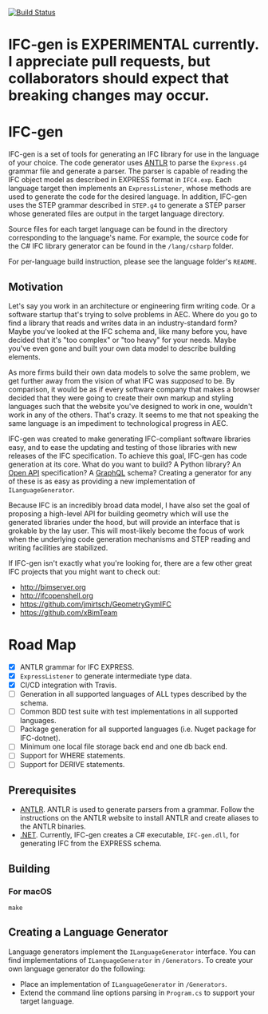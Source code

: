 [![Build Status](https://travis-ci.org/ikeough/IFC-gen.svg?branch=master)](https://travis-ci.org/ikeough/IFC-gen)

# IFC-gen is EXPERIMENTAL currently. I appreciate pull requests, but collaborators should expect that breaking changes may occur.

# IFC-gen  

IFC-gen is a set of tools for generating an IFC library for use in the language of your choice. The code generator uses [ANTLR](http://www.antlr.org) to parse the `Express.g4` grammar file and generate a parser. The parser is capable of reading the IFC object model as described in EXPRESS format in `IFC4.exp`. Each language target then implements an `ExpressListener`, whose methods are used to generate the code for the desired language. In addition, IFC-gen uses the STEP grammar described in `STEP.g4` to generate a STEP parser whose generated files are output in the target language directory.

Source files for each target language can be found in the directory corresponding to the language's name. For example, the source code for the C# IFC library generator can be found in the `/lang/csharp` folder. 

For per-language build instruction, please see the language folder's `README`.

## Motivation

Let's say you work in an architecture or engineering firm writing code. Or a software startup that's trying to solve problems in AEC. Where do you go to find a library that reads and writes data in an industry-standard form? Maybe you've looked at the IFC schema and, like many before you, have decided that it's "too complex" or "too heavy" for your needs. Maybe you've even gone and built your own data model to describe building elements. 

As more firms build their own data models to solve the same problem, we get further away from the vision of what IFC was _supposed_ to be. By comparison, it would be as if every software company that makes a browser decided that they were going to create their own markup and styling languages such that the website you've designed to work in one, wouldn't work in any of the others. That's crazy. It seems to me that not speaking the same language is an impediment to technological progress in AEC. 

IFC-gen was created to make generating IFC-compliant software libraries easy, and to ease the updating and testing of those libraries with new releases of the IFC specification. To achieve this goal, IFC-gen has code generation at its core.  What do you want to build? A Python library? An [Open API](https://github.com/OAI/OpenAPI-Specification) specification? A [GraphQL](http://graphql.org) schema? Creating a generator for any of these is as easy as providing a new implementation of `ILanguageGenerator`.

Because IFC is an incredibly broad data model, I have also set the goal of proposing a high-level API for building geometry which will use the generated libraries under the hood, but will provide an interface that is grokable by the lay user. This will most-likely become the focus of work when the underlying code generation mechanisms and STEP reading and writing facilities are stabilized.

If IFC-gen isn't exactly what you're looking for, there are a few other great IFC projects that you might want to check out:
- http://bimserver.org
- http://ifcopenshell.org
- https://github.com/jmirtsch/GeometryGymIFC
- https://github.com/xBimTeam

# Road Map
- [x] ANTLR grammar for IFC EXPRESS.  
- [x] `ExpressListener` to generate intermediate type data.  
- [x] CI/CD integration with Travis.
- [ ] Generation in all supported languages of ALL types described by the schema.  
- [ ] Common BDD test suite with test implementations in all supported languages.
- [ ] Package generation for all supported languages (i.e. Nuget package for IFC-dotnet).
- [ ] Minimum one local file storage back end and one db back end.
- [ ] Support for WHERE statements.  
- [ ] Support for DERIVE statements.  

## Prerequisites

- [ANTLR](http://www.antlr.org). ANTLR is used to generate parsers from a grammar. Follow the instructions on the ANTLR website to install ANTLR and create aliases to the ANTLR binaries.
- [.NET](https://www.microsoft.com/net/learn/get-started/macos). Currently, IFC-gen creates a C# executable, `IFC-gen.dll`, for generating IFC from the EXPRESS schema. 

## Building

### For macOS

`make`

## Creating a Language Generator
Language generators implement the `ILanguageGenerator` interface. You can find implementations of `ILanguageGenerator` in `/Generators`. To create your own language generator do the following:
- Place an implementation of `ILanguageGenerator` in `/Generators`.
- Extend the command line options parsing in `Program.cs` to support your target language. 
